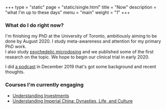 +++
type = "static"
page = "static/single.html"
title = "Now"
description = "what I'm up to these days"
menu = "main"
weight = "1"
+++


### What do I do right now?

I'm finishing my PhD at the University of Toronto, ambitiously aiming to be done by August 2020. I study meta-awareness and attention for my primary PhD work.  
I also study [psychedelic microdosing](https://psychedelicscience.ca) and we published some of the first research on the topic. We hope to begin our clinical trial in early 2020.

I did [a podcast](https://anchor.fm/tick-talk/episodes/Thomas-Anderson-Meditation--Science-and-Psychedelics-ea20jm) in December 2019 that's got some background and recent thoughts.

<!--### Where am I headed tomorrow? -->


### Courses I'm currently engaging

* [Understanding Investments](https://www.thegreatcourses.com/courses/understanding-investments.html)
* [Understanding Imperial China: Dynasties, Life, and Culture](https://www.thegreatcourses.com/courses/understanding-imperial-china-dynasties-life-and-culture.html)
